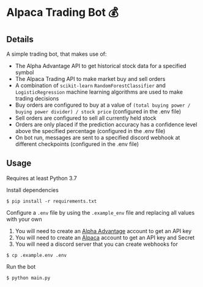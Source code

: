 # Alpaca Trading Bot 💰

## Details
A simple trading bot, that makes use of:
- The Alpha Advantage API to get historical stock data for a specified symbol
- The Alpaca Trading API to make market buy and sell orders
- A combination of `scikit-learn` `RandomForestClassifier` and `LogisticRegression` machine learning algorithms are used to make trading decisions
- Buy orders are configured to buy at a value of `(total buying power / buying power divider) / stock price` (configured in the .env file)
- Sell orders are configured to sell all currently held stock
- Orders are only placed if the prediction accuracy has a confidence level above the specified percentage (configured in the .env file)
- On bot run, messages are sent to a specified discord webhook at different checkpoints (configured in the .env file)

## Usage
Requires at least Python 3.7

Install dependencies
```
$ pip install -r requirements.txt
```
Configure a `.env` file by using the `.example_env` file and replacing all values with your own
1. You will need to create an [Alpha Advantage](https://www.alphavantage.co/) account to get an API key
2. You will need to create an [Alpaca](https://alpaca.markets/) account to get an API key and Secret
3. You will need a discord server that you can create webhooks for
```
$ cp .example.env .env
```
Run the bot
```
$ python main.py
```
